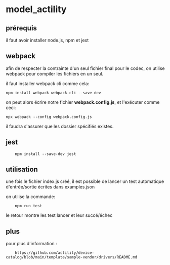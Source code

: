 # model_actility

## prérequis

<p> il faut avoir installer node.js, npm et jest </p>

## webpack

<p>afin de respecter la contrainte d'un seul fichier final pour le codec, on utilise webpack pour compiler les fichiers en un seul.</p>

<p>il faut installer webpack cli comme cela:</p>

    npm install webpack webpack-cli --save-dev

<p>on peut alors écrire notre fichier <strong>webpack.config.js</strong>, et l'exécuter comme ceci:</p>

    npx webpack --config webpack.config.js

<p>il faudra s'assurer que les dossier spécifiés existes.</p>

## jest

        npm install --save-dev jest

## utilisation

<p> une fois le fichier index.js créé, il est possible de lancer un test automatique d'entrée/sortie écrites dans examples.json</p>
<p>on utilise la commande:</p>
    
        npm run test

<p>le retour montre les test lancer et leur succé/échec</p>

## plus

<p> pour plus d'information :</p>

        https://github.com/actility/device-catalog/blob/main/template/sample-vendor/drivers/README.md